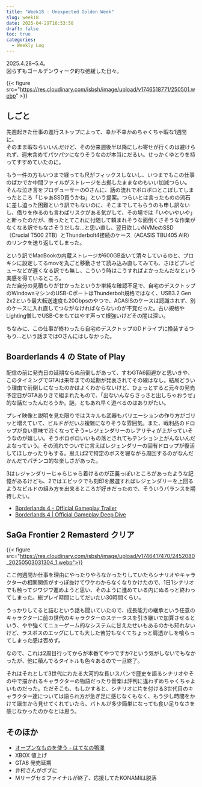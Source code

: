 ```yaml
---
title: "Week18 : Unexpected Golden Week"
slug: week18
date: 2025-04-29T16:53:58
draft: false
toc: true
categories:
  - Weekly Log
---
```

2025.4.28~5.4。  
図らずもゴールデンウィーク的な弛緩した日々。

{{< figure src="https://res.cloudinary.com/isbsh/image/upload/v1746518771/250501.webp" >}}

<!--more-->

## しごと

先週起きた仕事の進行ストップによって、幸か不幸かめちゃくちゃ暇な1週間に。  
そのまま暇ならいいんだけど、その分来週後半以降にしわ寄せが行くのは避けられず、週末含めてパツパツになりそうなのが本当にだるい。せっかくゆとりを持ってすすめていたのに。

もう一件の方もいつまで経っても尺がフィックスしないし、いつまでもこの仕事のばかでか中間ファイルがストレージを占拠したままなのもいい加減つらい。
そんな泣き言をプロデューサーのOさんに、話の流れでボロボロとこぼしてしまったところ「じゃあSSD買うかね」という提案。つらいとは言ったものの流石に差し迫った困難という訳でもないのに、そこまでしてもらうのも申し訳ないし、借りを作るのも言わばリスクがある気がして、その場では「いやいやいや」と断ったのだが、断ったとてこれに付随して頼まれそうな面倒くさそうな作業がなくなる訳でもなさそうだしな…と思い直し、翌日欲しいNVMeのSSD（Crucial T500 2TB）とThunderbolt4接続のケース（ACASIS TBU405 AIR）のリンクを送り返してしまった。

という訳でMacBookの内蔵ストレージが600GB空いて清々しているのと、プロキシに設定してるmovを丸ごと移動させて読み込み直してみても、さほどプレビューなどが遅くなる訳でも無し、こういう時はこうすればよかったんだなという実感を得ているところ。  
ただ自分の見積もりが甘かったというか単純な確認不足で、自宅のデスクトップのWindowsマシンのUSB-CポートはThunderbolt規格ではなく、USB3.2 Gen 2x2という最大転送速度も20Gbpsのやつで、ACASISのケースは認識されず、別のケースに入れ直してつながなければならないのが不覚だった。古い規格やLighting憎しでUSB-Cをもてはやす声って根強いけどその闇は深い。

ちなみに、この仕事が終わったら自宅のデスクトップのDドライブに換装するつもり…という話まではOさんにはしなかった。

## Boarderlands 4 の State of Play

配信の前に発売日の延期ならぬ前倒しがあって、すわGTA6回避かと思いきや、このタイミングでGTAは来年までの延期が発表されてその線はなし。結局どういう理由で前倒しになったのかはよくわからないけど、ひょっとすると元々の発売予定日がGTAありきで組まれたもので、「出ないんならさっさと出しちゃおうぜ」的な話だったんだろうか。謎。ともあれ早く遊べるのはありがたい。

プレイ映像と説明を見た限りではスキルも武器もバリエーションの作り方がゴリッと増えていて、ビルドがだいぶ複雑になりそうな雰囲気。また、戦利品のドロップが良い意味で渋くなってそう=レジェンダリーのレアリティが上がっていそうなのが嬉しい。そうボロボロいいもの落とされてもテンション上がんないんだよなっていう。その流れでついでに言えばレジェンダリーの固有ドロップが復活してほしかったりもする。思えば2で特定のボスを寝ながら周回するのがなんだかんだでパチンコ的な楽しさがあった。

3はレジャンダリーじゃらじゃら着けるのが正義っぽいところがあったような記憶があるけども、2ではエピックでも刻印を厳選すればレジェンダリーを上回るようなビルドの組み方を出来るところが好きだったので、そういうバランスを期待したい。

- [Borderlands 4 - Official Gameplay Trailer](https://www.youtube.com/watch?v=z4qeqPZJTaE)  
- [Borderlands 4 | Official Gameplay Deep Dive](https://www.youtube.com/watch?v=j6CEdtBxlqk)


## SaGa Frontier 2 Remasterd クリア

{{< figure src="https://res.cloudinary.com/isbsh/image/upload/v1746417470/2452080_20250503031304_1.webp">}}

ここ何週間か仕事を理由にやったりやらなかったりしていたらシナリオやキャラクターの相関関係がすっぽ抜けてワケわからなくなりかけたので、1日1シナリオでも触ってジワジワ進めようと思い、そのように進めている内にぬるっと終わってしまった。総プレイ時間にしてだいたい30時間くらい。

うっかりしてると詰むという話も聞いていたので、成長能力の継承という任意のキャラクターに前の世代のキャラクターのステータスを引き継いで加算させるという、やや強くてニューゲーム的なシステムに甘えたせいもあるのかも知れないけど、ラスボスのエッグにしても大した苦労もなくてちょっと肩透かしを喰らってしまった感は否めず。

なので、これは2周目行ってからが本番てやつですか?という気がしないでもなかったが、他に積んでるタイトルも色々あるので一旦終了。

それはそれとして3世代にわたる大河的な長いスパンで歴史を語るシナリオやその中で描かれるキャラクターの物語だったり音楽は評判に違わずめちゃくちゃよいものだった。ただそこも、もしかすると、シナリオに片を付ける3世代目のキャラクター達については語られ方が急ぎ足に感じなくもなく、もう少し時間をかけて誕生から見せてくれていたら、バトルが多少簡単になっても食い足りなさを感じなかったのかなとは思う。

## そのほか

- [オープンなものを使う - はてなの鴨澤](https://kamosawa.hatenablog.com/entry/2025/04/24/144917)
- XBOX 値上げ
- GTA6 発売延期
- 井桁さんがボブに
- Mリーグセミファイナルが終了、応援してたKONAMIは脱落
